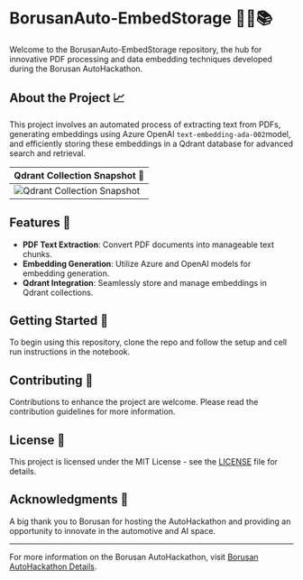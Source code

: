 # BorusanAuto-EmbedStorage 🚗💡📚

Welcome to the BorusanAuto-EmbedStorage repository, the hub for innovative PDF processing and data embedding techniques developed during the Borusan AutoHackathon.

## About the Project 📈
This project involves an automated process of extracting text from PDFs, generating embeddings using Azure OpenAI ``text-embedding-ada-002``model, and efficiently storing these embeddings in a Qdrant database for advanced search and retrieval.

| Qdrant Collection Snapshot 📘 |
|--------|
| ![Qdrant Collection Snapshot](https://github.com/Teknofest-Nane-Limon/Borusan.AutoHack-QdrantEmbed/assets/83168207/b5b77ad5-26d0-4ed9-99f3-8babb1fd197a)   |


## Features 🌟
- **PDF Text Extraction**: Convert PDF documents into manageable text chunks.
- **Embedding Generation**: Utilize Azure and OpenAI models for embedding generation.
- **Qdrant Integration**: Seamlessly store and manage embeddings in Qdrant collections.

## Getting Started 🚀
To begin using this repository, clone the repo and follow the setup and cell run instructions in the notebook.

## Contributing 🤝
Contributions to enhance the project are welcome. Please read the contribution guidelines for more information.

## License 📄
This project is licensed under the MIT License - see the [LICENSE](LICENSE) file for details.

## Acknowledgments 🙌
A big thank you to Borusan for hosting the AutoHackathon and providing an opportunity to innovate in the automotive and AI space.

---

For more information on the Borusan AutoHackathon, visit [Borusan AutoHackathon Details](https://coderspace.io/etkinlikler/auto-hack/).
